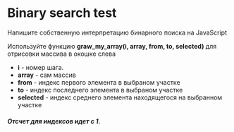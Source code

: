 # Binary search test

<p>Напишите собственную интерпретацию бинарного поиска на JavaScript</p>
<p>Используйте функцию <strong>graw_my_array(i, array, from, to, selected)</strong> для отрисовки массива в окошке слева</p>
<ul>
<li><strong>i</strong> - номер шага.</li>
<li><strong>array</strong> - сам массив</li>
<li><strong>from</strong> - индекс первого элемента в выбраном участке</li>
<li><strong>to</strong> - индекс последнего элемента в выбраном участке</li>
<li><strong>selected</strong> - индекс среднего элемента находящегося на выбранном участке</li>
</ul>

##### Отсчет для индексов идет с 1.
